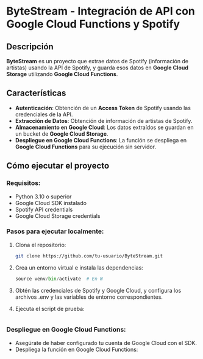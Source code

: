# ByteStream - Integración de API con Google Cloud Functions y Spotify

## Descripción

**ByteStream** es un proyecto que extrae datos de Spotify (información de artistas) usando la API de Spotify, y guarda esos datos en **Google Cloud Storage** utilizando **Google Cloud Functions**.

## Características

- **Autenticación**: Obtención de un **Access Token** de Spotify usando las credenciales de la API.
- **Extracción de Datos**: Obtención de información de artistas de Spotify.
- **Almacenamiento en Google Cloud**: Los datos extraídos se guardan en un bucket de **Google Cloud Storage**.
- **Despliegue en Google Cloud Functions**: La función se despliega en **Google Cloud Functions** para su ejecución sin servidor.

## Cómo ejecutar el proyecto

### Requisitos:

- Python 3.10 o superior
- Google Cloud SDK instalado
- Spotify API credentials
- Google Cloud Storage credentials

### Pasos para ejecutar localmente:

1. Clona el repositorio:
   ```bash
   git clone https://github.com/tu-usuario/ByteStream.git

2. Crea un entorno virtual e instala las dependencias:
    ```python -m venv venv
    source venv/bin/activate  # En W

3. Obtén las credenciales de Spotify y Google Cloud, y configura los archivos .env y las variables de entorno correspondientes.

4. Ejecuta el script de prueba:
    ```python test_script.py

 ### Despliegue en Google Cloud Functions:

- Asegúrate de haber configurado tu cuenta de Google Cloud con el SDK.
- Despliega la función en Google Cloud Functions:
    ```gcloud functions deploy extract_data --runtime python310 --trigger-http --allow-unauthentica